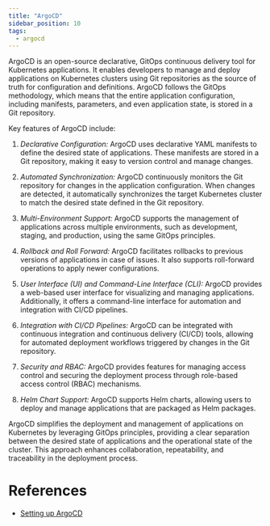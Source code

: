 ```yaml
---
title: "ArgoCD"
sidebar_position: 10
tags:
  - argocd
---
```


ArgoCD is an open-source declarative, GitOps continuous delivery tool for Kubernetes applications. It enables developers to manage and deploy applications on Kubernetes clusters using Git repositories as the source of truth for configuration and definitions. ArgoCD follows the GitOps methodology, which means that the entire application configuration, including manifests, parameters, and even application state, is stored in a Git repository.

Key features of ArgoCD include:

1. *Declarative Configuration:* ArgoCD uses declarative YAML manifests to define the desired state of applications. These manifests are stored in a Git repository, making it easy to version control and manage changes.

2. *Automated Synchronization:* ArgoCD continuously monitors the Git repository for changes in the application configuration. When changes are detected, it automatically synchronizes the target Kubernetes cluster to match the desired state defined in the Git repository.

3. *Multi-Environment Support:* ArgoCD supports the management of applications across multiple environments, such as development, staging, and production, using the same GitOps principles.

4. *Rollback and Roll Forward:* ArgoCD facilitates rollbacks to previous versions of applications in case of issues. It also supports roll-forward operations to apply newer configurations.

5. *User Interface (UI) and Command-Line Interface (CLI):* ArgoCD provides a web-based user interface for visualizing and managing applications. Additionally, it offers a command-line interface for automation and integration with CI/CD pipelines.

6. *Integration with CI/CD Pipelines:* ArgoCD can be integrated with continuous integration and continuous delivery (CI/CD) tools, allowing for automated deployment workflows triggered by changes in the Git repository.

7. *Security and RBAC:* ArgoCD provides features for managing access control and securing the deployment process through role-based access control (RBAC) mechanisms.

8. *Helm Chart Support:* ArgoCD supports Helm charts, allowing users to deploy and manage applications that are packaged as Helm packages.

ArgoCD simplifies the deployment and management of applications on Kubernetes by leveraging GitOps principles, providing a clear separation between the desired state of applications and the operational state of the cluster. This approach enhances collaboration, repeatability, and traceability in the deployment process.

# References
- [Setting up ArgoCD](/reference-architecture/setup/argocd/)
